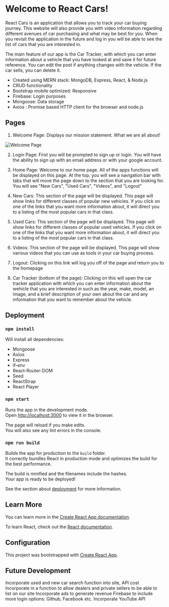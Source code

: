 # Welcome to React Cars!

React Cars is an application that allows you to track your car buying journey.  This website will also provide you with video information regarding different avenues of car purchasing and what may be best for you. When you revisit the application in the future and log in you will be able to see the list of cars that you are interested in.  

The main feature of our app is the Car Tracker, with which you can enter information about a vehicle that you have looked at and save it for future reference. You can edit the post if anything changes with the vehicle. If the car sells, you can delete it. 

* Created using MERN stack: MongoDB, Express, React, & Node.js
* CRUD functionality
* Bootstrap mobile optimized: Responsive
* Firebase: Login purposes
* Mongoose: Data storage
* Axios : Promise based HTTP client for the browser and node.js

## Pages

1. Welcome Page: Displays our mission statement. What we are all about! 

![Welcome Page](https://github.com/skylar112/Project-3/blob/master/client/public/images/home.png)

2. Login Page: First you will be prompted to sign up or login. You will have the ability to sign up with an email address or with your google account. 

3. Home Page: Welcome to our home page. All of the apps functions will be displayed on this page. At the top, you will see a navigation bar with tabs that will move the page down to the section that you are looking for. You will see "New Cars", "Used Cars", "Videos", and "Logout"

4. New Cars: This section of the page will be displayed. This page will show links for different classes of popular new vehicles. If you click on one of the links that you want more information about, it will direct you to a listing of the most popular cars in that class. 

5. Used Cars: This section of the page will be displayed. This page will show links for different classes of popular used vehicles. If you click on one of the links that you want more information about, it will direct you to a listing of the most popular cars in that class.  

6. Videos: This section of the page will be displayed. This page will show various videos that you can use as tools in your car buying process. 

7. Logout: Clicking on this link will log you off of the page and return you to the homepage

8. Car Tracker (bottom of the page): Clicking on this will open the car tracker application with which you can enter information about the wehicle that you are interested in such as the year, make, model, an image, and a brief description of your own about the car and any information that you want to remember about the vehicle. 

## Deployment

### `npm install`

Will install all dependencies:
* Mongoose
* Axios
* Express
* if-env
* React-Router-DOM
* Seed 
* ReactStrap
* React Player

### `npm start`

Runs the app in the development mode.<br />
Open [http://localhost:3000](http://localhost:3000) to view it in the browser.

The page will reload if you make edits.<br />
You will also see any lint errors in the console.


### `npm run build`

Builds the app for production to the `build` folder.<br />
It correctly bundles React in production mode and optimizes the build for the best performance.

The build is minified and the filenames include the hashes.<br />
Your app is ready to be deployed!

See the section about [deployment](https://facebook.github.io/create-react-app/docs/deployment) for more information.


## Learn More

You can learn more in the [Create React App documentation](https://facebook.github.io/create-react-app/docs/getting-started).

To learn React, check out the [React documentation](https://reactjs.org/).


## Configuration

This project was bootstrapped with [Create React App](https://github.com/facebook/create-react-app).

## Future Development

Incorporate used and new car search function into site, API cost
Incorporate in a function to allow dealers and private sellers to be able to list on our site
Incorporate ads to generate revenue
Firebase to include more login options: Github, Facebook etc.
Incorporate YouTube API



